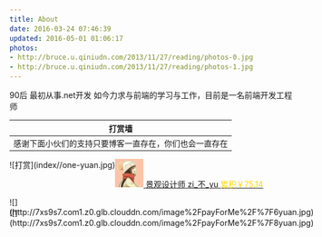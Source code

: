 ```yaml
---
title: About
date: 2016-03-24 07:46:39
updated: 2016-05-01 01:06:17
photos:
- http://bruce.u.qiniudn.com/2013/11/27/reading/photos-0.jpg
- http://bruce.u.qiniudn.com/2013/11/27/reading/photos-1.jpg
---
```


90后
最初从事.net开发
如今力求与前端的学习与工作，目前是一名前端开发工程师

|打赏墙|
|:----:|
|感谢下面小伙们的支持只要博客一直存在，你们也会一直存在|


<div style="display:inline-block">
<a href="http://weibo.com/534910447">
<img src="index//reward_avatar/zi_不_yu.jpg" />
<span>景观设计师</span>
<span>zi_不_yu</span>
<span style="color:gold">累积￥75.14</span></a></div>

<span style="float:left">
![打赏](index//one-yuan.jpg)
</span>
<span style="float:left;margin-top:14px">
![](http://7xs9s7.com1.z0.glb.clouddn.com/image%2FpayForMe%2F%7F6yuan.jpg)
</span>
<span style="float:left;margin-top:-15px">
![](http://7xs9s7.com1.z0.glb.clouddn.com/image%2FpayForMe%2F%7F8yuan.jpg)
</span>
<div style="clear:both"></div>
